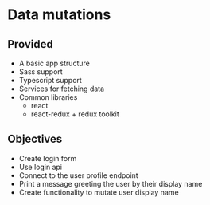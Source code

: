 # Data mutations

## Provided
- A basic app structure
- Sass support
- Typescript support
- Services for fetching data
- Common libraries
    - react
    - react-redux + redux toolkit

## Objectives
- Create login form
- Use login api
- Connect to the user profile endpoint
- Print a message greeting the user by their display name
- Create functionality to mutate user display name
